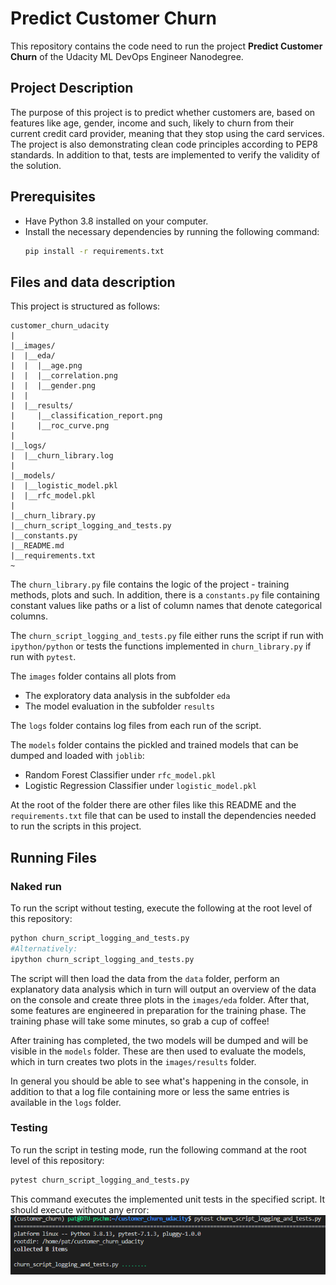 # Predict Customer Churn

This repository contains the code need to run the project **Predict Customer Churn** of the Udacity ML DevOps Engineer Nanodegree.

## Project Description
The purpose of this project is to predict whether customers are, based on features like age, gender, income and such, likely to churn from their current credit card provider, meaning that they stop using the card services. The project is also demonstrating clean code principles according to PEP8 standards. In addition to that, tests are implemented to verify the validity of the solution.

## Prerequisites
- Have Python 3.8 installed on your computer.
- Install the necessary dependencies by running the following command:
    ```bash
    pip install -r requirements.txt
    ```

## Files and data description
This project is structured as follows:
```
customer_churn_udacity
|
|__images/
|  |__eda/
|  |  |__age.png
|  |  |__correlation.png
|  |  |__gender.png
|  |
|  |__results/
|     |__classification_report.png
|     |__roc_curve.png
|
|__logs/
|  |__churn_library.log
|
|__models/
|  |__logistic_model.pkl
|  |__rfc_model.pkl
|
|__churn_library.py
|__churn_script_logging_and_tests.py
|__constants.py
|__README.md
|__requirements.txt
~
```
The `churn_library.py` file contains the logic of the project - training methods, plots and such. In addition, there is a `constants.py` file containing constant values like paths or a list of column names that denote categorical columns.

The `churn_script_logging_and_tests.py` file either runs the script if run with `ipython/python` or tests the functions implemented in `churn_library.py` if run with `pytest`.

The `images` folder contains all plots from
- The exploratory data analysis in the subfolder `eda`
- The model evaluation in the subfolder `results`

The `logs` folder contains log files from each run of the script. 

The `models` folder contains the pickled and trained models that can be dumped and loaded with `joblib`:
- Random Forest Classifier under `rfc_model.pkl`
- Logistic Regression Classifier under `logistic_model.pkl`

At the root of the folder there are other files like this README and the `requirements.txt` file that can be used to install the dependencies needed to run the scripts in this project.
## Running Files
### Naked run
To run the script without testing, execute the following at the root level of this repository:
```bash
python churn_script_logging_and_tests.py
#Alternatively:
ipython churn_script_logging_and_tests.py
```
The script will then load the data from the `data` folder, perform an explanatory data analysis which in turn will output an overview of the data on the console and create three plots in the `images/eda` folder. After that, some features are engineered in preparation for the training phase. The training phase will take some minutes, so grab a cup of coffee!

After training has completed, the two models will be dumped and will be visible in the `models` folder. These are then used to evaluate the models, which in turn creates two plots in the `images/results` folder.

In general you should be able to see what's happening in the console, in addition to that a log file containing more or less the same entries is available in the `logs` folder.

### Testing
To run the script in testing mode, run the following command at the root level of this repository:
```bash
pytest churn_script_logging_and_tests.py
```
This command executes the implemented unit tests in the specified script. It should execute without any error:
![Screenshot of Pytest](./images/pytest_screenshot.png)





